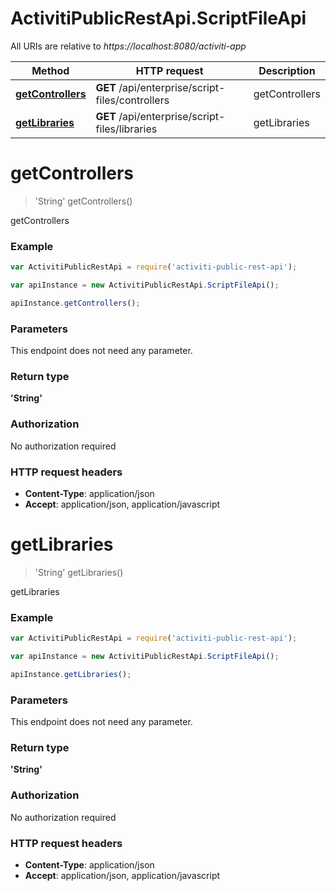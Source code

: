 # ActivitiPublicRestApi.ScriptFileApi

All URIs are relative to *https://localhost:8080/activiti-app*

Method | HTTP request | Description
------------- | ------------- | -------------
[**getControllers**](ScriptFileApi.md#getControllers) | **GET** /api/enterprise/script-files/controllers | getControllers
[**getLibraries**](ScriptFileApi.md#getLibraries) | **GET** /api/enterprise/script-files/libraries | getLibraries


<a name="getControllers"></a>
# **getControllers**
> &#39;String&#39; getControllers()

getControllers

### Example
```javascript
var ActivitiPublicRestApi = require('activiti-public-rest-api');

var apiInstance = new ActivitiPublicRestApi.ScriptFileApi();

apiInstance.getControllers();
```

### Parameters
This endpoint does not need any parameter.

### Return type

**&#39;String&#39;**

### Authorization

No authorization required

### HTTP request headers

 - **Content-Type**: application/json
 - **Accept**: application/json, application/javascript

<a name="getLibraries"></a>
# **getLibraries**
> &#39;String&#39; getLibraries()

getLibraries

### Example
```javascript
var ActivitiPublicRestApi = require('activiti-public-rest-api');

var apiInstance = new ActivitiPublicRestApi.ScriptFileApi();

apiInstance.getLibraries();
```

### Parameters
This endpoint does not need any parameter.

### Return type

**&#39;String&#39;**

### Authorization

No authorization required

### HTTP request headers

 - **Content-Type**: application/json
 - **Accept**: application/json, application/javascript

